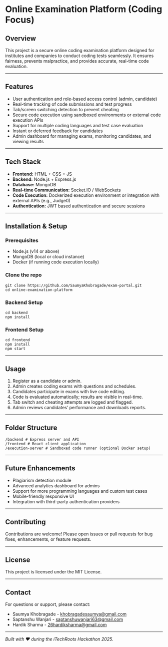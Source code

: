 # Online Examination Platform (Coding Focus)

## Overview
This project is a secure online coding examination platform designed for institutes and companies to conduct coding tests seamlessly. It ensures fairness, prevents malpractice, and provides accurate, real-time code evaluation.

---

## Features

- User authentication and role-based access control (admin, candidate)
- Real-time tracking of code submissions and test progress
- Tab/screen switching detection to prevent cheating
- Secure code execution using sandboxed environments or external code execution APIs
- Support for multiple coding languages and test case evaluation
- Instant or deferred feedback for candidates
- Admin dashboard for managing exams, monitoring candidates, and viewing results

---

## Tech Stack

- **Frontend:** HTML + CSS + JS
- **Backend:** Node.js + Express.js
- **Database:** MongoDB
- **Real-time Communication:** Socket.IO / WebSockets
- **Code Execution:** Dockerized execution environment or integration with external APIs (e.g., Judge0)
- **Authentication:** JWT based authentication and secure sessions

---

## Installation & Setup

### Prerequisites
- Node.js (v14 or above)
- MongoDB (local or cloud instance)
- Docker (if running code execution locally)

### Clone the repo
```
git clone https://github.com/SaumyaKhobragade/exam-portal.git
cd online-examination-platform
```

### Backend Setup
```
cd backend
npm install
```

### Frontend Setup
```
cd frontend
npm install
npm start
```

---

## Usage

1. Register as a candidate or admin.
2. Admin creates coding exams with questions and schedules.
3. Candidates participate in exams with live code editing.
4. Code is evaluated automatically; results are visible in real-time.
5. Tab switch and cheating attempts are logged and flagged.
6. Admin reviews candidates’ performance and downloads reports.

---

## Folder Structure
```
/backend # Express server and API
/frontend # React client application
/execution-server # Sandboxed code runner (optional Docker setup)
```


---

## Future Enhancements

- Plagiarism detection module
- Advanced analytics dashboard for admins
- Support for more programming languages and custom test cases
- Mobile-friendly responsive UI
- Integration with third-party authentication providers

---

## Contributing

Contributions are welcome! Please open issues or pull requests for bug fixes, enhancements, or feature requests.

---

## License

This project is licensed under the MIT License.

---

## Contact

For questions or support, please contact:

- Saumya Khobragade - khobragadesaumya@gmail.com
- Saptanshu Wanjari - saptanshuwanjari63@gmail.com
- Hardik Sharma - 26hardiksharma@gmail.com

---

*Built with ❤️ during the iTechRoots Hackathon 2025.*
